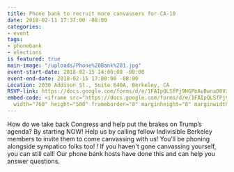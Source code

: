 ```yaml
---
title: Phone bank to recruit more canvassers for CA-10
date: 2018-02-11 17:37:00 -08:00
categories:
- event
tags:
- phonebank
- elections
is featured: true
main-image: "/uploads/Phone%20Bank%201.jpg"
event-start-date: 2018-02-15 14:00:00 -08:00
event-end-date: 2018-02-15 17:00:00 -08:00
Location: 2030 Addison St., Suite 640A, Berkeley, CA
RSVP-link: https://docs.google.com/forms/d/e/1FAIpQLSfPj9HGPbAvBwnaD0VJrpGF8IoaRVAJfLml39o_4yWYmOC-Tw/viewform
embed-code: <iframe src="https://docs.google.com/forms/d/e/1FAIpQLSfPj9HGPbAvBwnaD0VJrpGF8IoaRVAJfLml39o_4yWYmOC-Tw/viewform?embedded=true"
  width="760" height="500" frameborder="0" marginheight="0" marginwidth="0">Loading...</iframe>
---
```


How do we take back Congress and help put the brakes on Trump’s agenda?  By starting NOW! Help us by calling fellow Indivisible Berkeley members to invite them to come canvassing with us! You’ll be phoning alongside sympatico folks too! ! If you haven't gone canvassing yourself, you can still call!  Our phone bank hosts have done this and can help you answer questions.